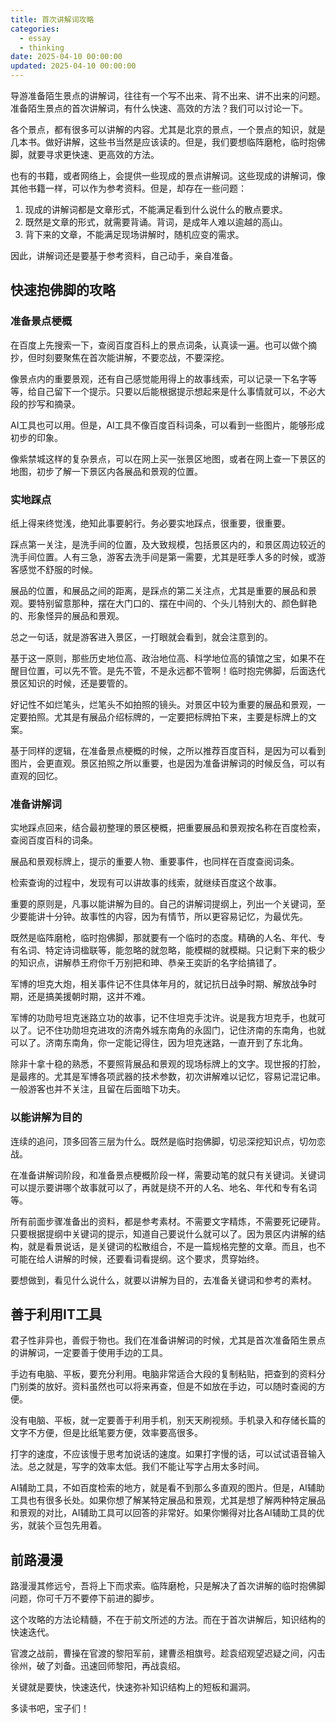 ```yaml
---
title: 首次讲解词攻略
categories:
  - essay
  - thinking
date: 2025-04-10 00:00:00
updated: 2025-04-10 00:00:00
---
```


导游准备陌生景点的讲解词，往往有一个写不出来、背不出来、讲不出来的问题。准备陌生景点的首次讲解词，有什么快速、高效的方法？我们可以讨论一下。

<!-- more -->

各个景点，都有很多可以讲解的内容。尤其是北京的景点，一个景点的知识，就是几本书。做好讲解，这些书当然是应该读的。但是，我们要想临阵磨枪，临时抱佛脚，就要寻求更快速、更高效的方法。

也有的书籍，或者网络上，会提供一些现成的景点讲解词。这些现成的讲解词，像其他书籍一样，可以作为参考资料。但是，却存在一些问题：

1. 现成的讲解词都是文章形式，不能满足看到什么说什么的散点要求。
2. 既然是文章的形式，就需要背诵。背词，是成年人难以逾越的高山。
3. 背下来的文章，不能满足现场讲解时，随机应变的需求。

因此，讲解词还是要基于参考资料，自己动手，亲自准备。

## 快速抱佛脚的攻略

### 准备景点梗概

在百度上先搜索一下，查阅百度百科上的景点词条，认真读一遍。也可以做个摘抄，但时刻要聚焦在首次能讲解，不要恋战，不要深挖。

像景点内的重要景观，还有自己感觉能用得上的故事线索，可以记录一下名字等等，给自己留下一个提示。只要以后能根据提示想起来是什么事情就可以，不必大段的抄写和摘录。

AI工具也可以用。但是，AI工具不像百度百科词条，可以看到一些图片，能够形成初步的印象。

像紫禁城这样的复杂景点，可以在网上买一张景区地图，或者在网上查一下景区的地图，初步了解一下景区内各展品和景观的位置。

### 实地踩点

纸上得来终觉浅，绝知此事要躬行。务必要实地踩点，很重要，很重要。

踩点第一关注，是洗手间的位置，及大致规模，包括景区内的，和景区周边较近的洗手间位置。人有三急，游客去洗手间是第一需要，尤其是旺季人多的时候，或游客感觉不舒服的时候。

展品的位置，和展品之间的距离，是踩点的第二关注点，尤其是重要的展品和景观。要特别留意那种，摆在大门口的、摆在中间的、个头儿特别大的、颜色鲜艳的、形象怪异的展品和景观。

总之一句话，就是游客进入景区，一打眼就会看到，就会注意到的。

基于这一原则，那些历史地位高、政治地位高、科学地位高的镇馆之宝，如果不在醒目位置，可以先不管。是先不管，不是永远都不管啊！临时抱完佛脚，后面迭代景区知识的时候，还是要管的。

好记性不如烂笔头，烂笔头不如拍照的镜头。对景区中较为重要的展品和景观，一定要拍照。尤其是有展品介绍标牌的，一定要把标牌拍下来，主要是标牌上的文案。

基于同样的逻辑，在准备景点梗概的时候，之所以推荐百度百科，是因为可以看到图片，会更直观。景区拍照之所以重要，也是因为准备讲解词的时候反刍，可以有直观的回忆。

### 准备讲解词

实地踩点回来，结合最初整理的景区梗概，把重要展品和景观按名称在百度检索，查阅百度百科的词条。

展品和景观标牌上，提示的重要人物、重要事件，也同样在百度查阅词条。

检索查询的过程中，发现有可以讲故事的线索，就继续百度这个故事。

重要的原则是，凡事以能讲解为目的。自己的讲解词提纲上，列出一个关键词，至少要能讲十分钟。故事性的内容，因为有情节，所以更容易记忆，为最优先。

既然是临阵磨枪，临时抱佛脚，那就要有一个临时的态度。精确的人名、年代、专有名词、特定诗词楹联等，能忽略的就忽略，能模糊的就模糊。只记剩下来的极少的知识点，讲解恭王府你千万别把和珅、恭亲王奕訢的名字给搞错了。

军博的坦克大炮，相关事件记不住具体年月的，就记抗日战争时期、解放战争时期，还是搞美援朝时期，这并不难。

军博的功勋号坦克迷路立功的故事，记不住坦克手沈许。说是我方坦克手，也就可以了。记不住功勋坦克进攻的济南外城东南角的永固门，记住济南的东南角，也就可以了。济南东南角，你一定能记得住，因为坦克迷路，一直开到了东北角。

除非十拿十稳的熟悉，不要照背展品和景观的现场标牌上的文字。现世报的打脸，是最疼的。尤其是军博各项武器的技术参数，初次讲解难以记忆，容易记混记串。一般游客也并不关注，且留在后面暗下功夫。

### 以能讲解为目的

连续的追问，顶多回答三层为什么。既然是临时抱佛脚，切忌深挖知识点，切勿恋战。

在准备讲解词阶段，和准备景点梗概阶段一样，需要动笔的就只有关键词。关键词可以提示要讲哪个故事就可以了，再就是绕不开的人名、地名、年代和专有名词等。

所有前面步骤准备出的资料，都是参考素材。不需要文字精炼，不需要死记硬背。只要根据提纲中关键词的提示，知道自己要说什么就可以了。因为景区内讲解的结构，就是看景说话，是关键词的松散组合，不是一篇规格完整的文章。而且，也不可能在给人讲解的时候，还要看词看提纲。这个要求，贯穿始终。

要想做到，看见什么说什么，就要以讲解为目的，去准备关键词和参考的素材。

## 善于利用IT工具

君子性非异也，善假于物也。我们在准备讲解词的时候，尤其是首次准备陌生景点的讲解词，一定要善于使用手边的工具。

手边有电脑、平板，要充分利用。电脑非常适合大段的复制粘贴，把查到的资料分门别类的放好。资料虽然也可以将来再查，但是不如放在手边，可以随时查阅的方便。

没有电脑、平板，就一定要善于利用手机，别天天刷视频。手机录入和存储长篇的文字不方便，但是比纸笔要方便，效率要高很多。

打字的速度，不应该慢于思考加说话的速度。如果打字慢的话，可以试试语音输入法。总之就是，写字的效率太低。我们不能让写字占用太多时间。

AI辅助工具，不如百度检索的地方，就是看不到那么多直观的图片。但是，AI辅助工具也有很多长处。如果你想了解某特定展品和景观，尤其是想了解两种特定展品和景观的对比，AI辅助工具可以回答的非常好。如果你懒得对比各AI辅助工具的优劣，就装个豆包先用着。

## 前路漫漫

路漫漫其修远兮，吾将上下而求索。临阵磨枪，只是解决了首次讲解的临时抱佛脚问题，你可千万不要停下前进的脚步。

这个攻略的方法论精髓，不在于前文所述的方法。而在于首次讲解后，知识结构的快速迭代。

官渡之战前，曹操在官渡的黎阳军前，建曹丞相旗号。趁袁绍观望迟疑之间，闪击徐州，破了刘备。迅速回师黎阳，再战袁绍。

关键就是要快，快速迭代，快速弥补知识结构上的短板和漏洞。

多读书吧，宝子们！